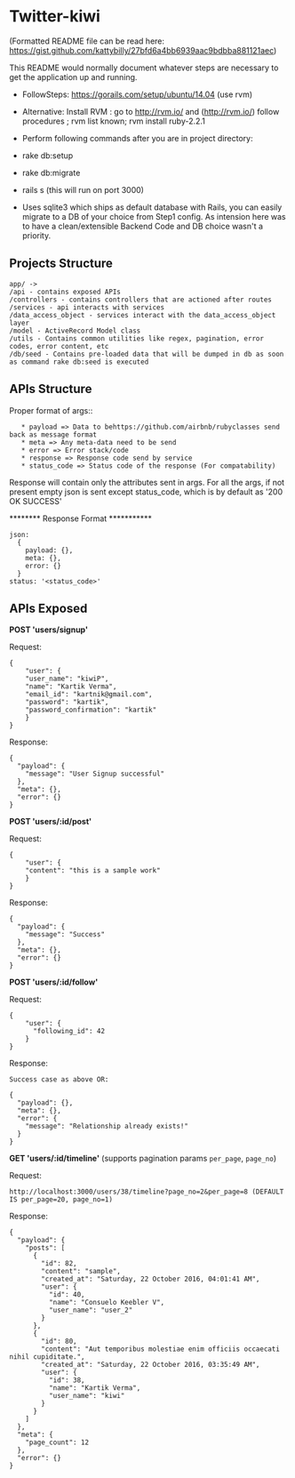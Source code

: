 # Twitter-kiwi #

(Formatted README file can be read here: https://gist.github.com/kattybilly/27bfd6a4bb6939aac9bdbba881121aec)

This README would normally document whatever steps are necessary to get the
application up and running.

* FollowSteps: https://gorails.com/setup/ubuntu/14.04 (use rvm)
* Alternative: Install RVM : go to http://rvm.io/ and (http://rvm.io/) follow procedures ; rvm list known; rvm install ruby-2.2.1
* Perform following commands after you are in project directory:

 * rake db:setup
 * rake db:migrate
 * rails s (this will run on port 3000)

* Uses sqlite3 which ships as default database with Rails, you can easily migrate to a DB of your choice from Step1 config. As intension here was to have a clean/extensible Backend Code and DB choice wasn't a priority.

## Projects Structure ##
```
app/ ->
/api - contains exposed APIs
/controllers - contains controllers that are actioned after routes
/services - api interacts with services
/data_access_object - services interact with the data_access_object layer
/model - ActiveRecord Model class
/utils - Contains common utilities like regex, pagination, error codes, error content, etc
/db/seed - Contains pre-loaded data that will be dumped in db as soon as command rake db:seed is executed
```

## APIs Structure ##

Proper format of args::

```
   * payload => Data to behttps://github.com/airbnb/rubyclasses send back as message format
   * meta => Any meta-data need to be send
   * error => Error stack/code
   * response => Response code send by service
   * status_code => Status code of the response (For compatability)
```

 Response will contain only the attributes sent in args.
 For all the args, if not present empty json is sent
 except status_code, which is by default as '200 OK SUCCESS'

 ******** Response Format ***********
 ```
 json:
   {
     payload: {},
     meta: {},
     error: {}
   }
 status: '<status_code>'
 ```

## APIs Exposed ##

**POST 'users/signup'**

Request:
```
{
	"user": {
    "user_name": "kiwiP",
    "name": "Kartik Verma",
    "email_id": "kartnik@gmail.com",
    "password": "kartik",
    "password_confirmation": "kartik"
 	}
}
```

Response:
```
{
  "payload": {
    "message": "User Signup successful"
  },
  "meta": {},
  "error": {}
}

```

**POST 'users/:id/post'**

Request:
```
{
	"user": {
    "content": "this is a sample work"
 	}
}
```

Response:
```
{
  "payload": {
    "message": "Success"
  },
  "meta": {},
  "error": {}
}

```

**POST 'users/:id/follow'**

Request:
```
{
	"user": {
      "following_id": 42
 	}
}
```

Response:
```
Success case as above OR:

{
  "payload": {},
  "meta": {},
  "error": {
    "message": "Relationship already exists!"
  }
}

```

**GET 'users/:id/timeline'** (supports pagination params `per_page`, `page_no`)

Request:
```
http://localhost:3000/users/38/timeline?page_no=2&per_page=8 (DEFAULT IS per_page=20, page_no=1)
```

Response:
```
{
  "payload": {
    "posts": [
      {
        "id": 82,
        "content": "sample",
        "created_at": "Saturday, 22 October 2016, 04:01:41 AM",
        "user": {
          "id": 40,
          "name": "Consuelo Keebler V",
          "user_name": "user_2"
        }
      },
      {
        "id": 80,
        "content": "Aut temporibus molestiae enim officiis occaecati nihil cupiditate.",
        "created_at": "Saturday, 22 October 2016, 03:35:49 AM",
        "user": {
          "id": 38,
          "name": "Kartik Verma",
          "user_name": "kiwi"
        }
      }
    ]
  },
  "meta": {
    "page_count": 12
  },
  "error": {}
}
```
